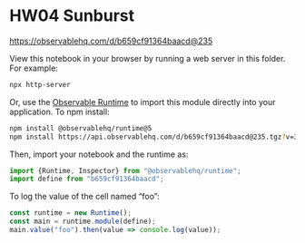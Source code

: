 # HW04 Sunburst

https://observablehq.com/d/b659cf91364baacd@235

View this notebook in your browser by running a web server in this folder. For
example:

~~~sh
npx http-server
~~~

Or, use the [Observable Runtime](https://github.com/observablehq/runtime) to
import this module directly into your application. To npm install:

~~~sh
npm install @observablehq/runtime@5
npm install https://api.observablehq.com/d/b659cf91364baacd@235.tgz?v=3
~~~

Then, import your notebook and the runtime as:

~~~js
import {Runtime, Inspector} from "@observablehq/runtime";
import define from "b659cf91364baacd";
~~~

To log the value of the cell named “foo”:

~~~js
const runtime = new Runtime();
const main = runtime.module(define);
main.value("foo").then(value => console.log(value));
~~~
